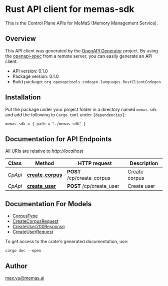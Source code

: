 # Rust API client for memas-sdk

This is the Control Plane APIs for MeMaS (Memory Management Service).


## Overview

This API client was generated by the [OpenAPI Generator](https://openapi-generator.tech) project.  By using the [openapi-spec](https://openapis.org) from a remote server, you can easily generate an API client.

- API version: 0.1.0
- Package version: 0.1.0
- Build package: `org.openapitools.codegen.languages.RustClientCodegen`

## Installation

Put the package under your project folder in a directory named `memas-sdk` and add the following to `Cargo.toml` under `[dependencies]`:

```
memas-sdk = { path = "./memas-sdk" }
```

## Documentation for API Endpoints

All URIs are relative to *http://localhost*

Class | Method | HTTP request | Description
------------ | ------------- | ------------- | -------------
*CpApi* | [**create_corpus**](docs/CpApi.md#create_corpus) | **POST** /cp/create_corpus | Create corpus
*CpApi* | [**create_user**](docs/CpApi.md#create_user) | **POST** /cp/create_user | Create user


## Documentation For Models

 - [CorpusType](docs/CorpusType.md)
 - [CreateCorpusRequest](docs/CreateCorpusRequest.md)
 - [CreateUser200Response](docs/CreateUser200Response.md)
 - [CreateUserRequest](docs/CreateUserRequest.md)


To get access to the crate's generated documentation, use:

```
cargo doc --open
```

## Author

max.yu@memas.ai

